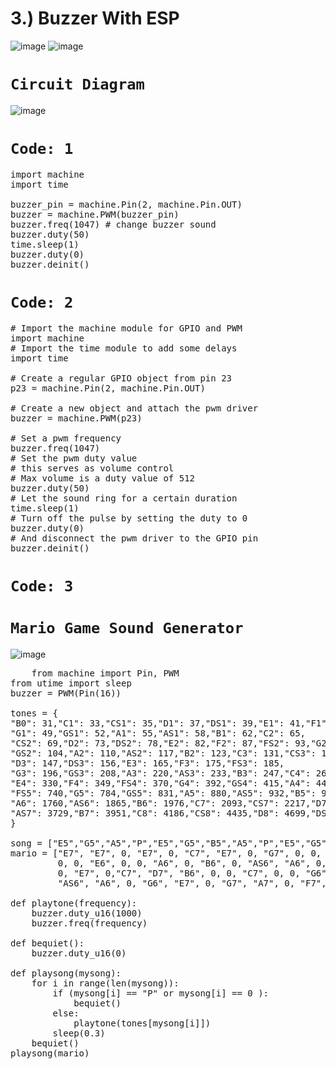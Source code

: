 <div class="jumbotron alert-success"><h1>3.) Buzzer With ESP</h1></div>

![image](https://user-images.githubusercontent.com/63813881/176356160-a545d8c1-4d6a-4ba8-94ec-66a9487890b5.png)
![image](https://user-images.githubusercontent.com/63813881/176356185-ffe317ca-aaf2-4b69-b114-ac1440e1dc73.png)

# `Circuit Diagram`

![image](https://user-images.githubusercontent.com/63813881/176356208-7199fb52-26c6-4da3-ac02-c29b5c9adb61.png)


# `Code: 1`

<pre>
import machine
import time

buzzer_pin = machine.Pin(2, machine.Pin.OUT)
buzzer = machine.PWM(buzzer_pin)
buzzer.freq(1047) # change buzzer sound
buzzer.duty(50)
time.sleep(1)
buzzer.duty(0)
buzzer.deinit()
</pre>

# `Code: 2`
<pre>
# Import the machine module for GPIO and PWM
import machine
# Import the time module to add some delays
import time

# Create a regular GPIO object from pin 23
p23 = machine.Pin(2, machine.Pin.OUT)

# Create a new object and attach the pwm driver
buzzer = machine.PWM(p23)

# Set a pwm frequency
buzzer.freq(1047)
# Set the pwm duty value
# this serves as volume control
# Max volume is a duty value of 512
buzzer.duty(50)
# Let the sound ring for a certain duration
time.sleep(1)
# Turn off the pulse by setting the duty to 0
buzzer.duty(0)
# And disconnect the pwm driver to the GPIO pin
buzzer.deinit()
</pre>

# `Code: 3`
# `Mario Game Sound Generator`

![image](https://user-images.githubusercontent.com/63813881/176357566-9c12fc74-e358-47cc-ae97-49bb57379c4a.png)

<pre>
	from machine import Pin, PWM
from utime import sleep
buzzer = PWM(Pin(16))

tones = {
"B0": 31,"C1": 33,"CS1": 35,"D1": 37,"DS1": 39,"E1": 41,"F1": 44,"FS1": 46,
"G1": 49,"GS1": 52,"A1": 55,"AS1": 58,"B1": 62,"C2": 65,
"CS2": 69,"D2": 73,"DS2": 78,"E2": 82,"F2": 87,"FS2": 93,"G2": 98,
"GS2": 104,"A2": 110,"AS2": 117,"B2": 123,"C3": 131,"CS3": 139,
"D3": 147,"DS3": 156,"E3": 165,"F3": 175,"FS3": 185,
"G3": 196,"GS3": 208,"A3": 220,"AS3": 233,"B3": 247,"C4": 262,"CS4": 277,"D4": 294,"DS4": 311,
"E4": 330,"F4": 349,"FS4": 370,"G4": 392,"GS4": 415,"A4": 440,"AS4": 466,"B4": 494,"C5": 523,"CS5": 554,"D5": 587,"DS5": 622,"E5": 659,"F5": 698,
"FS5": 740,"G5": 784,"GS5": 831,"A5": 880,"AS5": 932,"B5": 988,"C6": 1047,"CS6": 1109,"D6": 1175,"DS6": 1245,"E6": 1319,"F6": 1397,"FS6": 1480,"G6": 1568,"GS6": 1661,
"A6": 1760,"AS6": 1865,"B6": 1976,"C7": 2093,"CS7": 2217,"D7": 2349,"DS7": 2489,"E7": 2637,"F7": 2794,"FS7": 2960,"G7": 3136,"GS7": 3322,"A7": 3520,
"AS7": 3729,"B7": 3951,"C8": 4186,"CS8": 4435,"D8": 4699,"DS8": 4978
}

song = ["E5","G5","A5","P","E5","G5","B5","A5","P","E5","G5","A5","P","G5","E5"]
mario = ["E7", "E7", 0, "E7", 0, "C7", "E7", 0, "G7", 0, 0, 0, "G6", 0, 0, 0, "C7", 0, 0, "G6",
         0, 0, "E6", 0, 0, "A6", 0, "B6", 0, "AS6", "A6", 0, "G6", "E7", 0, "G7", "A7", 0, "F7", "G7",
         0, "E7", 0,"C7", "D7", "B6", 0, 0, "C7", 0, 0, "G6", 0, 0, "E6", 0, 0, "A6", 0, "B6", 0,
         "AS6", "A6", 0, "G6", "E7", 0, "G7", "A7", 0, "F7", "G7", 0, "E7", 0,"C7", "D7", "B6", 0, 0]

def playtone(frequency):
    buzzer.duty_u16(1000)
    buzzer.freq(frequency)

def bequiet():
    buzzer.duty_u16(0)

def playsong(mysong):
    for i in range(len(mysong)):
        if (mysong[i] == "P" or mysong[i] == 0 ):
            bequiet()
        else:
            playtone(tones[mysong[i]])
        sleep(0.3)
    bequiet()
playsong(mario)

</pre>

